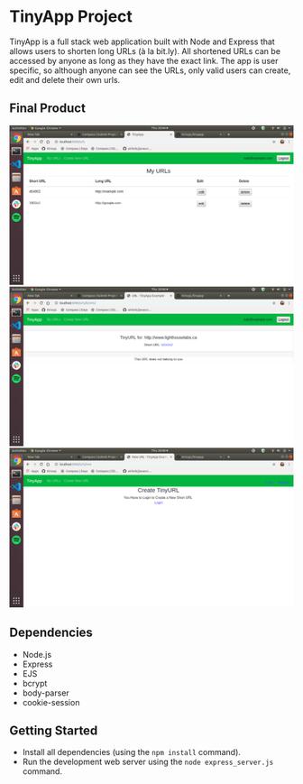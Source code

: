 # TinyApp Project

TinyApp is a full stack web application built with Node and Express that allows users to shorten long URLs (à la bit.ly).
All shortened URLs can be accessed by anyone as long as they have the exact link. The app is user specific, so although anyone can see the URLs, only valid users can create, edit and delete their own urls.

## Final Product

!["The user's main page displays all the shortened URLs that they have created"](https://github.com/KrissyL/tinyapp/blob/master/docs/urls_page.png)
!["All URLs can be seen by anyone, but only their creators can edit them"](https://github.com/KrissyL/tinyapp/blob/master/docs/shortURL_page.png)
!["In order to create shortened URLs, users must have a registered account"](https://github.com/KrissyL/tinyapp/blob/master/docs/user_specific_features.png)

## Dependencies

- Node.js
- Express
- EJS
- bcrypt
- body-parser
- cookie-session

## Getting Started

- Install all dependencies (using the `npm install` command).
- Run the development web server using the `node express_server.js` command.